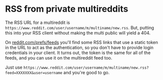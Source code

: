 RSS from private multireddits
=============================

The RSS URL for a multireddit is `https://www.reddit.com/user/username/m/multiname/new.rss`. But, putting this into your RSS client without making the multi public will yield a 404.

On [reddit.com/prefs/feeds](https://old.reddit.com/prefs/feeds/) you'll find some RSS links that use a static token in the URL to act as the authentication, so you don't have to provide login credentials in your client. It turns out, the token is the same for all of the feeds, and you can use it on the multireddit feed too.

Just use `https://www.reddit.com/user/username/m/multiname/new.rss?feed=XXXXXXX&user=username` and you're good to go.
